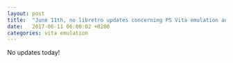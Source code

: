 ```yaml
---
layout: post
title:  "June 11th, no libretro updates concerning PS Vita emulation and emulators"
date:   2017-06-11 06:00:02 +0200
categories: vita emulation
---
```


No updates today!
